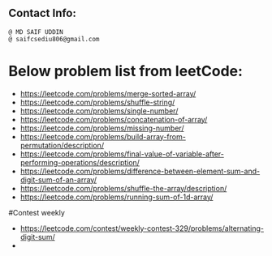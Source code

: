 ## Contact Info:
    @ MD SAIF UDDIN
    @ saifcsediu806@gmail.com
# Below problem list from leetCode:
- https://leetcode.com/problems/merge-sorted-array/
- https://leetcode.com/problems/shuffle-string/
- https://leetcode.com/problems/single-number/
- https://leetcode.com/problems/concatenation-of-array/
- https://leetcode.com/problems/missing-number/
- https://leetcode.com/problems/build-array-from-permutation/description/
- https://leetcode.com/problems/final-value-of-variable-after-performing-operations/description/
- https://leetcode.com/problems/difference-between-element-sum-and-digit-sum-of-an-array/
- https://leetcode.com/problems/shuffle-the-array/description/
- https://leetcode.com/problems/running-sum-of-1d-array/


#Contest weekly
- https://leetcode.com/contest/weekly-contest-329/problems/alternating-digit-sum/
- 